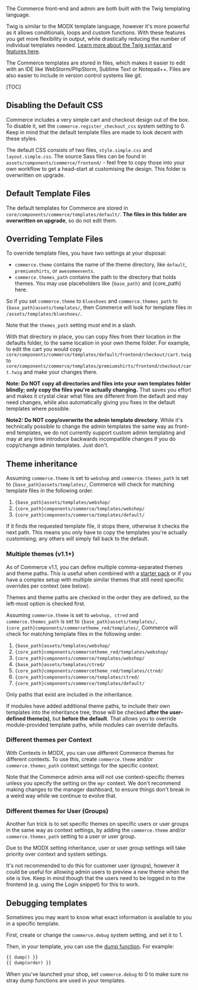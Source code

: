 The Commerce front-end and admin are both built with the Twig templating language. 

Twig is similar to the MODX template language, however it's more powerful as it allows conditionals, loops and custom functions. With these features you get more flexibility in output, while drastically reducing the number of individual templates needed. [Learn more about the Twig syntax and features here](https://twig.symfony.com/doc/2.x/templates.html). 

The Commerce templates are stored in files, which makes it easier to edit with an IDE like WebStorm/PhpStorm, Sublime Text or Notepad++. Files are also easier to include in version control systems like git.

[TOC]

## Disabling the Default CSS

Commerce includes a very simple cart and checkout design out of the box. To disable it, set the `commerce.register_checkout_css` system setting to 0. Keep in mind that the default template files are made to look decent with these styles.

The default CSS consists of two files, `style.simple.css` and `layout.simple.css`. The source Sass files can be found in `assets/components/commerce/frontend/` - feel free to copy those into your own workflow to get a head-start at customising the design. This folder is overwritten on upgrade.

## Default Template Files

The default templates for Commerce are stored in `core/components/commerce/templates/default/`. **The files in this folder are overwritten on upgrade**, so do not edit them.  

## Overriding Template Files

To override template files, you have two settings at your disposal:

- `commerce.theme` contains the name of the theme directory, like `default`, `premiumshirts`, or `awesomeevents`. 
- `commerce.themes_path` contains the path to the directory that holds themes. You may use placeholders like `{base_path}` and {core_path} here.

So if you set `commerce.theme` to `blueshoes` and `commerce.themes_path` to `{base_path}assets/templates/`, then Commerce will look for template files in `/assets/templates/blueshoes/`. 

Note that the `themes_path` setting must end in a slash.

With that directory in place, you can copy files from their location in the defaults folder, to the same location in your own theme folder. For example, to edit the cart you would copy `core/components/commerce/templates/default/frontend/checkout/cart.twig` to `core/components/commerce/templates/premiumshirts/frontend/checkout/cart.twig` and make your changes there.

**Note: Do NOT copy all directories and files into your own templates folder blindly; only copy the files you're actually changing.** That saves you effort and makes it crystal clear what files are different from the default and may need changes, while also automatically giving you fixes in the default templates where possible.  

**Note2: Do NOT copy/overwrite the admin template directory**. While it's technically possible to change the admin templates the same way as front-end templates, we do not currently support custom admin templating and may at any time introduce backwards incompatible changes if you do copy/change admin templates. Just don't.

## Theme inheritance

Assuming `commerce.theme` is set to `webshop` and `commerce.themes_path` is set to `{base_path}assets/templates/`, Commerce will check for matching template files in the following order. 

1. `{base_path}assets/templates/webshop/`
2. `{core_path}components/commerce/templates/webshop/`
3. `{core_path}components/commerce/templates/default/`

If it finds the requested template file, it stops there, otherwise it checks the next path. This means you only have to copy the templates you're actually customising; any others will simply fall back to the default. 

### Multiple themes (v1.1+)

As of Commerce v1.1, you can define multiple comma-separated themes and theme paths. This is useful when combined with a [starter pack](https://modmore.com/commerce/extensions/theme-red/) or if you have a complex setup with multiple similar themes that still need specific overrides per context (see below). 

Themes and theme paths are checked in the order they are defined, so the left-most option is checked first. 

Assuming `commerce.theme` is set to `webshop, ctred` and `commerce.themes_path` is set to `{base_path}assets/templates/, {core_path}components/commercetheme_red/templates/`, Commerce will check for matching template files in the following order. 

1. `{base_path}assets/templates/webshop/`
2. `{core_path}components/commercetheme_red/templates/webshop/`
3. `{core_path}components/commerce/templates/webshop/`
4. `{base_path}assets/templates/ctred/`
5. `{core_path}components/commercetheme_red/templates/ctred/`
6. `{core_path}components/commerce/templates/ctred/`
7. `{core_path}components/commerce/templates/default/`

Only paths that exist are included in the inheritance. 

If modules have added additional theme paths, to include their own templates into the inheritance tree, those will be checked **after the user-defined theme(s)**, but **before the default**. That allows you to override module-provided template paths, while modules can override defaults. 

### Different themes per Context

With Contexts in MODX, you can use different Commerce themes for different contexts. To use this, create `commerce.theme` and/or `commerce.themes_path` context settings for the specific context. 

Note that the Commerce admin area will not use context-specific themes unless you specify the setting on the `mgr` context. We don't recommend making changes to the manager dashboard, to ensure things don't break in a weird way while we continue to evolve that.

### Different themes for User (Groups)

Another fun trick is to set specific themes on specific users or user groups in the same way as context settings, by adding the `commerce.theme` and/or `commerce.themes_path` setting to a user or user group.
 
Due to the MODX setting inheritance, user or user group settings will take priority over context and system settings. 

It's not recommended to do this for customer user (groups), however it could be useful for allowing admin users to preview a new theme when the site is live. Keep in mind though that the users need to be logged in to the frontend (e.g. using the Login snippet) for this to work.

## Debugging templates

Sometimes you may want to know what exact information is available to you in a specific template. 

First, create or change the `commerce.debug` system setting, and set it to 1. 

Then, in your template, you can use the [dump function](https://twig.symfony.com/doc/2.x/functions/dump.html). For example:

````html
{{ dump() }}
{{ dump(order) }}
````

When you've launched your shop, set `commerce.debug` to 0 to make sure no stray dump functions are used in your templates.
